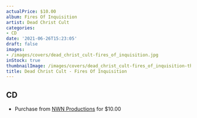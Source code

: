 ```yaml
---
actualPrice: $10.00
album: Fires Of Inquisition
artist: Dead Christ Cult
categories:
- CD
date: '2021-06-26T15:23:05'
draft: false
images:
- /images/covers/dead_christ_cult-fires_of_inquisition.jpg
inStock: true
thumbnailImage: /images/covers/dead_christ_cult-fires_of_inquisition-thumb.jpg
title: Dead Christ Cult - Fires Of Inquisition
---
```


## CD
* Purchase from [NWN Productions](http://shop.nwnprod.com/index.php?route=product/product&path=93&product_id=8253&sort=pd.name&order=ASC) for $10.00
